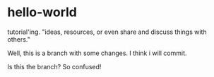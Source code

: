 # hello-world
tutorial'ing. "ideas, resources, or even share and discuss things with others."

Well, this is a branch with some changes. I think i will commit. 

Is this the branch? So confused!
